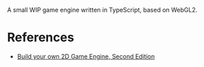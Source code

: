 A small WIP game engine written in TypeScript, based on WebGL2.

# References
* [Build your own 2D Game Engine, Second Edition](https://apress.github.io/build-your-own-2d-game-engine-2e/)
